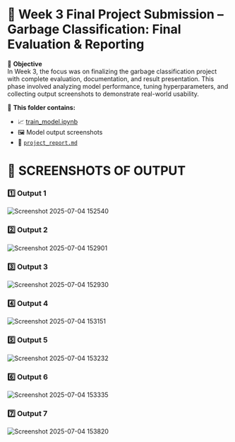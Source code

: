 # 🚀 Week 3 Final Project Submission – Garbage Classification: Final Evaluation & Reporting

📌 **Objective**  
In Week 3, the focus was on finalizing the garbage classification project with complete evaluation, documentation, and result presentation. This phase involved analyzing model performance, tuning hyperparameters, and collecting output screenshots to demonstrate real-world usability.

📂 **This folder contains:**
- 📈 [train_model.ipynb](./train_model.ipynb)  
- 🖼️ Model output screenshots  
- 📄 [`project_report.md`](./project_report.md)

# 📸 SCREENSHOTS OF OUTPUT

### 1️⃣ Output 1  
![Screenshot 2025-07-04 152540](https://github.com/user-attachments/assets/0f82cf2a-3c4c-4265-90b4-6e45c6c25784)

### 2️⃣ Output 2  
![Screenshot 2025-07-04 152901](https://github.com/user-attachments/assets/9aaac2f8-4128-4dae-b1f5-6232661b5f8c)

### 3️⃣ Output 3  
![Screenshot 2025-07-04 152930](https://github.com/user-attachments/assets/2f5400e3-afec-4170-91f8-2e25f3fcf861)

### 4️⃣ Output 4  
![Screenshot 2025-07-04 153151](https://github.com/user-attachments/assets/218abe81-b0e1-42c8-a4d2-844b26a9133b)

### 5️⃣ Output 5  
![Screenshot 2025-07-04 153232](https://github.com/user-attachments/assets/d7c944d4-6a6f-4677-8bdf-4603e4a93f78)

### 6️⃣ Output 6  
![Screenshot 2025-07-04 153335](https://github.com/user-attachments/assets/848da370-04ed-4eef-85a7-56970bbfb301)

### 7️⃣ Output 7  
![Screenshot 2025-07-04 153820](https://github.com/user-attachments/assets/c3f4fa17-6848-4626-a4e1-764398b1a3f7)
